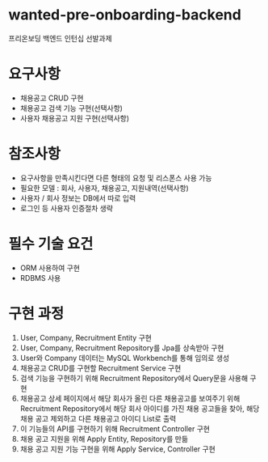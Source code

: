 # wanted-pre-onboarding-backend
프리온보딩 백엔드 인턴십 선발과제

# 요구사항
- 채용공고 CRUD 구현
- 채용공고 검색 기능 구현(선택사항)
- 사용자 채용공고 지원 구현(선택사항)

# 참조사항
- 요구사항을 만족시킨다면 다른 형태의 요청 및 리스폰스 사용 가능
- 필요한 모델 : 회사, 사용자, 채용공고, 지원내역(선택사항)
- 사용자 / 회사 정보는 DB에서 따로 입력
- 로그인 등 사용자 인증절차 생략

# 필수 기술 요건
- ORM 사용하여 구현
- RDBMS 사용

# 구현 과정
1. User, Company, Recruitment Entity 구현
2. User, Company, Recruitment Repository를 Jpa를 상속받아 구현
3. User와 Company 데이터는 MySQL Workbench를 통해 임의로 생성
4. 채용공고 CRUD를 구현할 Recruitment Service 구현
5. 검색 기능을 구현하기 위해 Recruitment Repository에서 Query문을 사용해 구현
6. 채용공고 상세 페이지에서 해당 회사가 올린 다른 채용공고를 보여주기 위해 
   Recruitment Repository에서 해당 회사 아이디를 가진 채용 공고들을 찾아, 해당 채용 공고 제외하고 다른 채용공고 아이디 List로 출력
7. 이 기능들의 API를 구현하기 위해 Recruitment Controller 구현
8. 채용 공고 지원을 위해 Apply Entity, Repository를 만듦
9. 채용 공고 지원 기능 구현을 위해 Apply Service, Controller 구현
